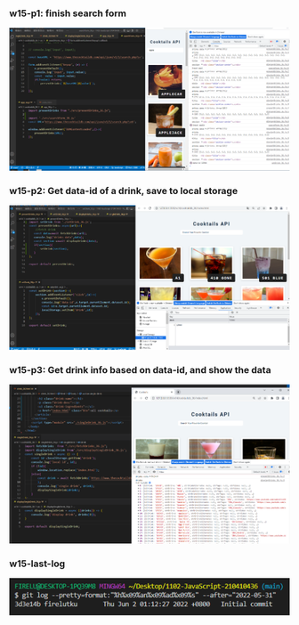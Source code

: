 ### w15-p1: finish search form

![](w15-p1.png)

### w15-p2: Get data-id of a drink, save to local storage

![](w15-p2.png)

### w15-p3: Get drink info based on data-id, and show the data

![](w15-p3.png)

### w15-last-log

![](w15-last-log.png)